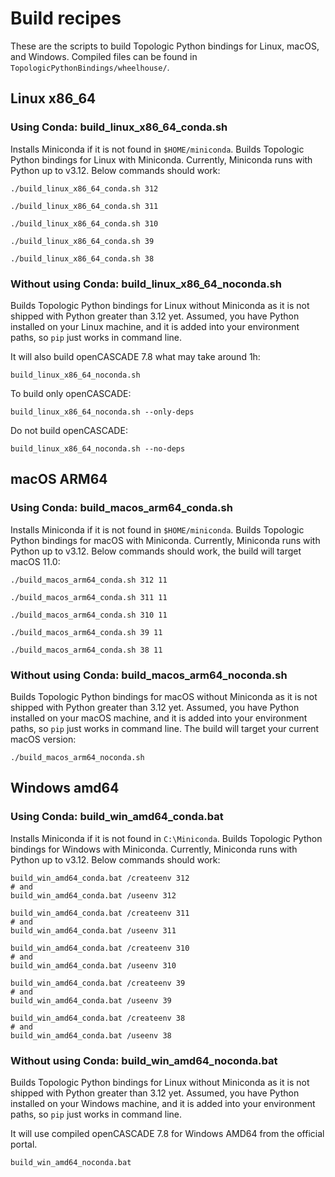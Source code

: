 # Build recipes

These are the scripts to build Topologic Python bindings for Linux, macOS, and
Windows. Compiled files can be found in `TopologicPythonBindings/wheelhouse/`.


## Linux x86_64

### Using Conda: build_linux_x86_64_conda.sh

Installs Miniconda if it is not found in `$HOME/miniconda`. Builds Topologic
Python bindings for Linux with Miniconda. Currently, Miniconda runs with Python
up to v3.12. Below commands should work:

    ./build_linux_x86_64_conda.sh 312

    ./build_linux_x86_64_conda.sh 311

    ./build_linux_x86_64_conda.sh 310

    ./build_linux_x86_64_conda.sh 39

    ./build_linux_x86_64_conda.sh 38

### Without using Conda: build_linux_x86_64_noconda.sh

Builds Topologic Python bindings for Linux without Miniconda as it is not
shipped with Python greater than 3.12 yet. Assumed, you have Python installed
on your Linux machine, and it is added into your environment paths, so `pip`
just works in command line.

It will also build openCASCADE 7.8 what may take around 1h:

    build_linux_x86_64_noconda.sh

To build only openCASCADE:

    build_linux_x86_64_noconda.sh --only-deps

Do not build openCASCADE:

    build_linux_x86_64_noconda.sh --no-deps


## macOS ARM64

### Using Conda: build_macos_arm64_conda.sh

Installs Miniconda if it is not found in `$HOME/miniconda`. Builds Topologic
Python bindings for macOS with Miniconda. Currently, Miniconda runs with Python
up to v3.12. Below commands should work, the build will target macOS 11.0:

    ./build_macos_arm64_conda.sh 312 11

    ./build_macos_arm64_conda.sh 311 11

    ./build_macos_arm64_conda.sh 310 11

    ./build_macos_arm64_conda.sh 39 11

    ./build_macos_arm64_conda.sh 38 11

### Without using Conda: build_macos_arm64_noconda.sh

Builds Topologic Python bindings for macOS without Miniconda as it is not
shipped with Python greater than 3.12 yet. Assumed, you have Python installed
on your macOS machine, and it is added into your environment paths, so `pip`
just works in command line. The build will target your current macOS version:

    ./build_macos_arm64_noconda.sh


## Windows amd64

### Using Conda: build_win_amd64_conda.bat

Installs Miniconda if it is not found in `C:\Miniconda`. Builds Topologic Python
bindings for Windows with Miniconda. Currently, Miniconda runs with Python up to
v3.12. Below commands should work:

    build_win_amd64_conda.bat /createenv 312
    # and
    build_win_amd64_conda.bat /useenv 312

    build_win_amd64_conda.bat /createenv 311
    # and
    build_win_amd64_conda.bat /useenv 311

    build_win_amd64_conda.bat /createenv 310
    # and
    build_win_amd64_conda.bat /useenv 310

    build_win_amd64_conda.bat /createenv 39
    # and
    build_win_amd64_conda.bat /useenv 39

    build_win_amd64_conda.bat /createenv 38
    # and
    build_win_amd64_conda.bat /useenv 38


### Without using Conda: build_win_amd64_noconda.bat

Builds Topologic Python bindings for Linux without Miniconda as it is not
shipped with Python greater than 3.12 yet. Assumed, you have Python installed
on your Windows machine, and it is added into your environment paths, so `pip`
just works in command line.

It will use compiled openCASCADE 7.8 for Windows AMD64 from the official portal.

    build_win_amd64_noconda.bat
